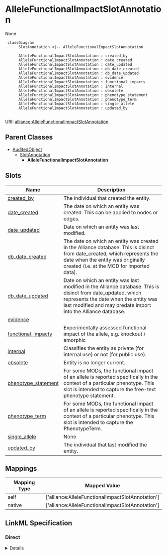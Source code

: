 # AlleleFunctionalImpactSlotAnnotation

None


```mermaid
 classDiagram
      SlotAnnotation <|-- AlleleFunctionalImpactSlotAnnotation
      
      AlleleFunctionalImpactSlotAnnotation : created_by
      AlleleFunctionalImpactSlotAnnotation : date_created
      AlleleFunctionalImpactSlotAnnotation : date_updated
      AlleleFunctionalImpactSlotAnnotation : db_date_created
      AlleleFunctionalImpactSlotAnnotation : db_date_updated
      AlleleFunctionalImpactSlotAnnotation : evidence
      AlleleFunctionalImpactSlotAnnotation : functional_impacts
      AlleleFunctionalImpactSlotAnnotation : internal
      AlleleFunctionalImpactSlotAnnotation : obsolete
      AlleleFunctionalImpactSlotAnnotation : phenotype_statement
      AlleleFunctionalImpactSlotAnnotation : phenotype_term
      AlleleFunctionalImpactSlotAnnotation : single_allele
      AlleleFunctionalImpactSlotAnnotation : updated_by
      

```



URI: [alliance:AlleleFunctionalImpactSlotAnnotation](http://alliancegenome.org/AlleleFunctionalImpactSlotAnnotation)


## Parent Classes

* [AuditedObject](AuditedObject.md)
    * [SlotAnnotation](SlotAnnotation.md)
        * **AlleleFunctionalImpactSlotAnnotation**




<!-- no inheritance hierarchy -->


## Slots

| Name | Description  |
| ---  | ---  |
| [created_by](created_by.md) | The individual that created the entity. |
| [date_created](date_created.md) | The date on which an entity was created. This can be applied to nodes or edges. |
| [date_updated](date_updated.md) | Date on which an entity was last modified. |
| [db_date_created](db_date_created.md) | The date on which an entity was created in the Alliance database.  This is disinct from date_created, which represents the date when the entity was originally created (i.e. at the MOD for imported data). |
| [db_date_updated](db_date_updated.md) | Date on which an entity was last modified in the Alliance database.  This is disinct from date_updated, which represents the date when the entity was last modified and may predate import into the Alliance database. |
| [evidence](evidence.md) |  |
| [functional_impacts](functional_impacts.md) | Experimentally assessed functional impact of the allele, e.g. knockout / amorphic |
| [internal](internal.md) | Classifies the entity as private (for internal use) or not (for public use). |
| [obsolete](obsolete.md) | Entity is no longer current. |
| [phenotype_statement](phenotype_statement.md) | For some MODs, the functional impact of an allele is reported specifically in the context of a particular phenotype. This slot is intended to capture the free-text phenotype statement. |
| [phenotype_term](phenotype_term.md) | For some MODs, the functional impact of an allele is reported specifically in the context of a particular phenotype. This slot is intended to capture the PhenotypeTerm. |
| [single_allele](single_allele.md) | None |
| [updated_by](updated_by.md) | The individual that last modified the entity. |


## Mappings

| Mapping Type | Mapped Value |
| ---  | ---  |
| self | ['alliance:AlleleFunctionalImpactSlotAnnotation'] |
| native | ['alliance:AlleleFunctionalImpactSlotAnnotation'] |




## LinkML Specification

<!-- TODO: investigate https://stackoverflow.com/questions/37606292/how-to-create-tabbed-code-blocks-in-mkdocs-or-sphinx -->

### Direct

<details>
```yaml
name: AlleleFunctionalImpactSlotAnnotation
from_schema: https://github.com/alliance-genome/agr_curation_schema/src/schema/allele
is_a: SlotAnnotation
slots:
- single_allele
- functional_impacts
- phenotype_term
- phenotype_statement
slot_usage:
  single_allele:
    name: single_allele
    domain_of:
    - AlleleDatabaseStatusSlotAnnotation
    - AlleleFullNameSlotAnnotation
    - AlleleFunctionalImpactSlotAnnotation
    - AlleleGermlineTransmissionStatusSlotAnnotation
    - AlleleInheritanceModeSlotAnnotation
    - AlleleMolecularMutationSlotAnnotation
    - AlleleMutationTypeSlotAnnotation
    - AlleleNomenclatureEventSlotAnnotation
    - AlleleNoteSlotAnnotation
    - AlleleSecondaryIdSlotAnnotation
    - AlleleSymbolSlotAnnotation
    - AlleleSynonymSlotAnnotation
    - AffectedGenomicModelComponent
    required: true
  phenotype_term:
    name: phenotype_term
    description: For some MODs, the functional impact of an allele is reported specifically
      in the context of a particular phenotype. This slot is intended to capture the
      PhenotypeTerm.
    domain_of:
    - AlleleFunctionalImpactSlotAnnotation
    - AlleleInheritanceModeSlotAnnotation
    - PhenotypeAnnotation
    required: false
  phenotype_statement:
    name: phenotype_statement
    description: For some MODs, the functional impact of an allele is reported specifically
      in the context of a particular phenotype. This slot is intended to capture the
      free-text phenotype statement.
    domain_of:
    - AlleleFunctionalImpactSlotAnnotation
    - AlleleInheritanceModeSlotAnnotation
    - AlleleFunctionalImpactSlotAnnotationDTO
    - AlleleInheritanceModeSlotAnnotationDTO
    required: false

```
</details>

### Induced

<details>
```yaml
name: AlleleFunctionalImpactSlotAnnotation
from_schema: https://github.com/alliance-genome/agr_curation_schema/src/schema/allele
is_a: SlotAnnotation
slot_usage:
  single_allele:
    name: single_allele
    domain_of:
    - AlleleDatabaseStatusSlotAnnotation
    - AlleleFullNameSlotAnnotation
    - AlleleFunctionalImpactSlotAnnotation
    - AlleleGermlineTransmissionStatusSlotAnnotation
    - AlleleInheritanceModeSlotAnnotation
    - AlleleMolecularMutationSlotAnnotation
    - AlleleMutationTypeSlotAnnotation
    - AlleleNomenclatureEventSlotAnnotation
    - AlleleNoteSlotAnnotation
    - AlleleSecondaryIdSlotAnnotation
    - AlleleSymbolSlotAnnotation
    - AlleleSynonymSlotAnnotation
    - AffectedGenomicModelComponent
    required: true
  phenotype_term:
    name: phenotype_term
    description: For some MODs, the functional impact of an allele is reported specifically
      in the context of a particular phenotype. This slot is intended to capture the
      PhenotypeTerm.
    domain_of:
    - AlleleFunctionalImpactSlotAnnotation
    - AlleleInheritanceModeSlotAnnotation
    - PhenotypeAnnotation
    required: false
  phenotype_statement:
    name: phenotype_statement
    description: For some MODs, the functional impact of an allele is reported specifically
      in the context of a particular phenotype. This slot is intended to capture the
      free-text phenotype statement.
    domain_of:
    - AlleleFunctionalImpactSlotAnnotation
    - AlleleInheritanceModeSlotAnnotation
    - AlleleFunctionalImpactSlotAnnotationDTO
    - AlleleInheritanceModeSlotAnnotationDTO
    required: false
attributes:
  single_allele:
    name: single_allele
    from_schema: https://github.com/alliance-genome/agr_curation_schema/src/schema/allele
    multivalued: false
    alias: single_allele
    owner: AlleleFunctionalImpactSlotAnnotation
    domain_of:
    - AlleleDatabaseStatusSlotAnnotation
    - AlleleFullNameSlotAnnotation
    - AlleleFunctionalImpactSlotAnnotation
    - AlleleGermlineTransmissionStatusSlotAnnotation
    - AlleleInheritanceModeSlotAnnotation
    - AlleleMolecularMutationSlotAnnotation
    - AlleleMutationTypeSlotAnnotation
    - AlleleNomenclatureEventSlotAnnotation
    - AlleleNoteSlotAnnotation
    - AlleleSecondaryIdSlotAnnotation
    - AlleleSymbolSlotAnnotation
    - AlleleSynonymSlotAnnotation
    - AffectedGenomicModelComponent
    range: Allele
    required: true
  functional_impacts:
    name: functional_impacts
    description: Experimentally assessed functional impact of the allele, e.g. knockout
      / amorphic
    from_schema: https://github.com/alliance-genome/agr_curation_schema/src/schema/allele
    domain: AlleleFunctionalImpactSlotAnnotation
    multivalued: true
    alias: functional_impacts
    owner: AlleleFunctionalImpactSlotAnnotation
    domain_of:
    - AlleleFunctionalImpactSlotAnnotation
    range: VocabularyTerm
    required: true
  phenotype_term:
    name: phenotype_term
    description: For some MODs, the functional impact of an allele is reported specifically
      in the context of a particular phenotype. This slot is intended to capture the
      PhenotypeTerm.
    from_schema: https://github.com/alliance-genome/agr_persistent_schema/phenotypeAndDiseaseAnnotation.yaml
    multivalued: false
    alias: phenotype_term
    owner: AlleleFunctionalImpactSlotAnnotation
    domain_of:
    - AlleleFunctionalImpactSlotAnnotation
    - AlleleInheritanceModeSlotAnnotation
    - PhenotypeAnnotation
    range: PhenotypeTerm
    required: false
  phenotype_statement:
    name: phenotype_statement
    description: For some MODs, the functional impact of an allele is reported specifically
      in the context of a particular phenotype. This slot is intended to capture the
      free-text phenotype statement.
    from_schema: https://github.com/alliance-genome/agr_persistent_schema/phenotypeAndDiseaseAnnotation.yaml
    alias: phenotype_statement
    owner: AlleleFunctionalImpactSlotAnnotation
    domain_of:
    - AlleleFunctionalImpactSlotAnnotation
    - AlleleInheritanceModeSlotAnnotation
    - AlleleFunctionalImpactSlotAnnotationDTO
    - AlleleInheritanceModeSlotAnnotationDTO
    range: string
    required: false
  evidence:
    name: evidence
    description: ''
    from_schema: https://github.com/alliance-genome/agr_curation_schema/src/schema/reference
    multivalued: true
    alias: evidence
    owner: AlleleFunctionalImpactSlotAnnotation
    domain_of:
    - AlleleGenerationMethodAssociation
    - Note
    - SlotAnnotation
    - Association
    range: InformationContentEntity
  created_by:
    name: created_by
    description: The individual that created the entity.
    from_schema: https://github.com/alliance-genome/agr_curation_schema/core.yaml
    domain: AuditedObject
    multivalued: false
    alias: created_by
    owner: AlleleFunctionalImpactSlotAnnotation
    domain_of:
    - AuditedObject
    range: Person
  date_created:
    name: date_created
    description: The date on which an entity was created. This can be applied to nodes
      or edges.
    from_schema: https://github.com/alliance-genome/agr_curation_schema/core.yaml
    aliases:
    - creation_date
    exact_mappings:
    - dct:createdOn
    - WIKIDATA_PROPERTY:P577
    alias: date_created
    owner: AlleleFunctionalImpactSlotAnnotation
    domain_of:
    - AuditedObject
    - AuditedObjectDTO
    range: datetime
  updated_by:
    name: updated_by
    description: The individual that last modified the entity.
    from_schema: https://github.com/alliance-genome/agr_curation_schema/core.yaml
    domain: AuditedObject
    multivalued: false
    alias: updated_by
    owner: AlleleFunctionalImpactSlotAnnotation
    domain_of:
    - AuditedObject
    range: Person
  date_updated:
    name: date_updated
    description: Date on which an entity was last modified.
    from_schema: https://github.com/alliance-genome/agr_curation_schema/core.yaml
    aliases:
    - date_last_modified
    alias: date_updated
    owner: AlleleFunctionalImpactSlotAnnotation
    domain_of:
    - AuditedObject
    - AuditedObjectDTO
    range: datetime
  db_date_created:
    name: db_date_created
    description: The date on which an entity was created in the Alliance database.  This
      is disinct from date_created, which represents the date when the entity was
      originally created (i.e. at the MOD for imported data).
    from_schema: https://github.com/alliance-genome/agr_curation_schema/core.yaml
    alias: db_date_created
    owner: AlleleFunctionalImpactSlotAnnotation
    domain_of:
    - AuditedObject
    - AuditedObjectDTO
    range: datetime
  db_date_updated:
    name: db_date_updated
    description: Date on which an entity was last modified in the Alliance database.  This
      is disinct from date_updated, which represents the date when the entity was
      last modified and may predate import into the Alliance database.
    from_schema: https://github.com/alliance-genome/agr_curation_schema/core.yaml
    alias: db_date_updated
    owner: AlleleFunctionalImpactSlotAnnotation
    domain_of:
    - AuditedObject
    - AuditedObjectDTO
    range: datetime
  internal:
    name: internal
    description: Classifies the entity as private (for internal use) or not (for public
      use).
    notes:
    - Default value is true.
    from_schema: https://github.com/alliance-genome/agr_curation_schema/core.yaml
    alias: internal
    owner: AlleleFunctionalImpactSlotAnnotation
    domain_of:
    - AuditedObject
    - AuditedObjectDTO
    range: boolean
    required: true
  obsolete:
    name: obsolete
    description: Entity is no longer current.
    notes:
    - Obsolete entities are preserved in the database for posterity but should not
      be publicly displayed.
    from_schema: https://github.com/alliance-genome/agr_curation_schema/core.yaml
    alias: obsolete
    owner: AlleleFunctionalImpactSlotAnnotation
    domain_of:
    - AuditedObject
    - AuditedObjectDTO
    range: boolean

```
</details>